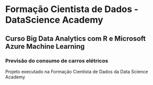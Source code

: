 # Formação Cientista de Dados - DataScience Academy
## Curso Big Data Analytics com R e Microsoft Azure Machine Learning
### Previsão do consumo de carros elétricos


Projeto executado na Formação Cientista de Dados da Data Science Academy
